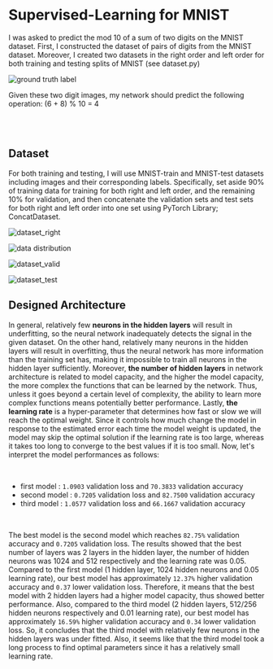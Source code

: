 # Supervised-Learning for MNIST

I was asked to predict the mod 10 of a sum of two digits on the MNIST dataset. First, I constructed the dataset of pairs of digits from the MNIST dataset. Moreover, I created two datasets in the right order and left order for both training and testing splits of MNIST (see dataset.py)

![ground truth label](https://user-images.githubusercontent.com/37695060/122198010-0a1e2d00-ce99-11eb-89d9-a3e8691eeccb.png)

Given these two digit images, my network should predict the following operation: (6 + 8) % 10 = 4


<br>
<br>

## Dataset

  For both training and testing, I will use MNIST-train and MNIST-test datasets including images and their corresponding labels. Specifically, set aside 90% of training data for training for both right and left order, and the remaining 10% for validation, and then concatenate the validation sets and test sets for both right and left order into one set using PyTorch Library; ConcatDataset.
  
  ![dataset_right](https://user-images.githubusercontent.com/37695060/122200946-cda00080-ce9b-11eb-877b-6de7d5f46be6.png)
  
  ![data distribution](https://user-images.githubusercontent.com/37695060/122200812-ae08d800-ce9b-11eb-934a-ce5b1a85fbfb.png)

  ![dataset_valid](https://user-images.githubusercontent.com/37695060/122200968-d395e180-ce9b-11eb-8289-35893eb935e5.png)

  ![dataset_test](https://user-images.githubusercontent.com/37695060/122200999-dd1f4980-ce9b-11eb-971e-d9ad73595558.png)

  
## Designed Architecture


  
  In general, relatively few **neurons in the hidden layers** will result in underfitting, so the neural network inadequately detects the signal in the given dataset. On the other hand, relatively many neurons in the hidden layers will result in overfitting, thus the neural network has more information than the training set has, making it impossible to train all neurons in the hidden layer sufficiently. Moreover, **the number of hidden layers** in network architecture is related to model capacity, and the higher the model capacity, the more complex the functions that can be learned by the network. Thus, unless it goes beyond a certain level of complexity, the ability to learn more complex functions means potentially better performance. Lastly, **the learning rate** is a hyper-parameter that determines how fast or slow we will reach the optimal weight. Since it controls how much change the model in response to the estimated error each time the model weight is updated, the model may skip the optimal solution if the learning rate is too large, whereas it takes too long to converge to the best values if it is too small. Now, let's interpret the model performances as follows:

  <br>

  - first model : `1.0903` validation loss and `70.3833` validation accuracy
  - second model : `0.7205` validation loss and `82.7500` validation accuracy
  - third model : `1.0577` validation loss and `66.1667` validation accuracy

  <br>

  The best model is the second model which reaches `82.75%` validation accuracy and `0.7205` validation loss. The results showed that the best number of layers was 2 layers in the hidden layer, the number of hidden neurons was 1024 and 512 respectively and the learning rate was 0.05. Compared to the first model (1 hidden layer, 1024 hidden neurons and 0.05 learning rate), our best model has approximately `12.37%` higher validation accuracy and `0.37` lower validation loss. Therefore, it means that the best model with 2 hidden layers had a higher model capacity, thus showed better performance. Also, compared to the third model (2 hidden layers, 512/256 hidden neurons respectively and 0.01 learning rate), our best model has approximately `16.59%` higher validation accuracy and `0.34` lower validation loss. So, it concludes that the third model with relatively few neurons in the hidden layers was under fitted. Also, it seems like that the third model took a long process to find optimal parameters since it has a relatively small learning rate.
